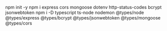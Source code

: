npm init -y
npm i express cors mongoose dotenv http-status-codes bcrypt jsonwebtoken
npm i -D typescript ts-node nodemon @types/node @types/express @types/bcrypt @types/jsonwebtoken @types/mongoose @types/cors
